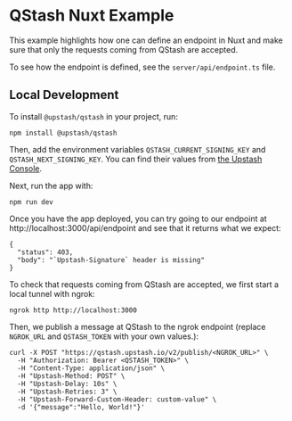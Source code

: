 # QStash Nuxt Example

This example highlights how one can define an endpoint in Nuxt and make sure that only the requests coming from QStash are accepted.

To see how the endpoint is defined, see the `server/api/endpoint.ts` file.

## Local Development

To install `@upstash/qstash` in your project, run:

```
npm install @upstash/qstash
```

Then, add the environment variables `QSTASH_CURRENT_SIGNING_KEY` and `QSTASH_NEXT_SIGNING_KEY`. You can find their values from [the Upstash Console](https://console.upstash.com/qstash).

Next, run the app with:

```
npm run dev
```

Once you have the app deployed, you can try going to our endpoint at http://localhost:3000/api/endpoint and see that it returns what we expect:

```
{
  "status": 403,
  "body": "`Upstash-Signature` header is missing"
}
```

To check that requests coming from QStash are accepted, we first start a local tunnel with ngrok:

```
ngrok http http://localhost:3000
```

Then, we publish a message at QStash to the ngrok endpoint (replace `NGROK_URL` and `QSTASH_TOKEN` with your own values.):

```
curl -X POST "https://qstash.upstash.io/v2/publish/<NGROK_URL>" \
  -H "Authorization: Bearer <QSTASH_TOKEN>" \
  -H "Content-Type: application/json" \
  -H "Upstash-Method: POST" \
  -H "Upstash-Delay: 10s" \
  -H "Upstash-Retries: 3" \
  -H "Upstash-Forward-Custom-Header: custom-value" \
  -d '{"message":"Hello, World!"}'
```
